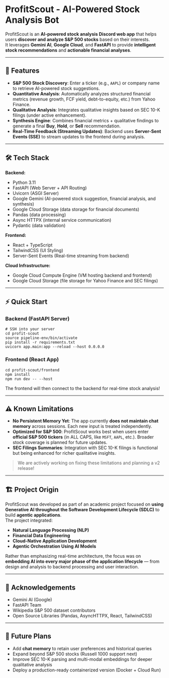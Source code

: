 # ProfitScout - AI-Powered Stock Analysis Bot

ProfitScout is an **AI-powered stock analysis Discord web app** that helps users **discover and analyze S&P 500 stocks** based on their interests.  
It leverages **Gemini AI**, **Google Cloud**, and **FastAPI** to provide **intelligent stock recommendations** and **actionable financial analyses**.

---

## 🚀 Features

- **S&P 500 Stock Discovery**: Enter a ticker (e.g., `AAPL`) or company name to retrieve AI-powered stock suggestions.
- **Quantitative Analysis**: Automatically analyzes structured financial metrics (revenue growth, FCF yield, debt-to-equity, etc.) from Yahoo Finance.
- **Qualitative Analysis**: Integrates qualitative insights based on SEC 10-K filings (under active enhancement).
- **Synthesis Engine**: Combines financial metrics + qualitative findings to generate a final **Buy**, **Hold**, or **Sell** recommendation.
- **Real-Time Feedback (Streaming Updates)**: Backend uses **Server-Sent Events (SSE)** to stream updates to the frontend during analysis.

---

## 🛠️ Tech Stack

**Backend:**
- Python 3.11
- FastAPI (Web Server + API Routing)
- Uvicorn (ASGI Server)
- Google Gemini (AI-powered stock suggestion, financial analysis, and synthesis)
- Google Cloud Storage (data storage for financial documents)
- Pandas (data processing)
- Async HTTPX (internal service communication)
- Pydantic (data validation)

**Frontend:**
- React + TypeScript
- TailwindCSS (UI Styling)
- Server-Sent Events (Real-time streaming from backend)

**Cloud Infrastructure:**
- Google Cloud Compute Engine (VM hosting backend and frontend)
- Google Cloud Storage (file storage for Yahoo Finance and SEC filings)

---

## ⚡ Quick Start

### Backend (FastAPI Server)

```
# SSH into your server
cd profit-scout
source pipeline-env/bin/activate
pip install -r requirements.txt
uvicorn app.main:app --reload --host 0.0.0.0
```

### Frontend (React App)

```
cd profit-scout/frontend
npm install
npm run dev -- --host
```

The frontend will then connect to the backend for real-time stock analysis!

---

## ⚠️ Known Limitations

- **No Persistent Memory Yet**: The app currently **does not maintain chat memory** across sessions. Each new input is treated independently.
- **Optimized for S&P 500**: ProfitScout works best when users enter **official S&P 500 tickers** (in ALL CAPS, like `MSFT`, `AAPL`, etc.). Broader stock coverage is planned for future updates.
- **SEC Filings Summaries**: Integration with SEC 10-K filings is functional but being enhanced for richer qualitative insights.

> We are actively working on fixing these limitations and planning a v2 release!

---

## 🏗️ Project Origin

ProfitScout was developed as part of an academic project focused on **using Generative AI throughout the Software Development Lifecycle (SDLC)** to build **agentic applications**.  
The project integrated:

- **Natural Language Processing (NLP)**
- **Financial Data Engineering**
- **Cloud-Native Application Development**
- **Agentic Orchestration Using AI Models**

Rather than emphasizing real-time architecture, the focus was on **embedding AI into every major phase of the application lifecycle** — from design and analysis to backend processing and user interaction.

---

## 👏 Acknowledgements

- Gemini AI (Google)
- FastAPI Team
- Wikipedia S&P 500 dataset contributors
- Open Source Libraries (Pandas, AsyncHTTPX, React, TailwindCSS)

---

## 🎯 Future Plans

- Add **chat memory** to retain user preferences and historical queries
- Expand beyond S&P 500 stocks (Russell 1000 support next)
- Improve SEC 10-K parsing and multi-modal embeddings for deeper qualitative analysis
- Deploy a production-ready containerized version (Docker + Cloud Run)
